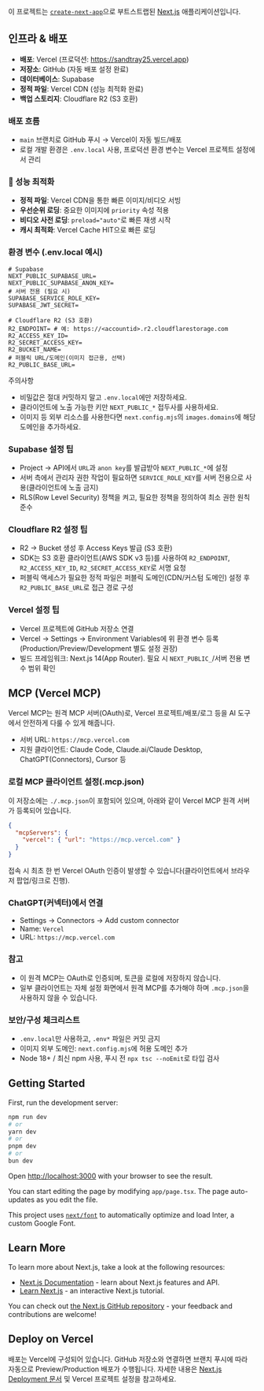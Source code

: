 이 프로젝트는 [`create-next-app`](https://github.com/vercel/next.js/tree/canary/packages/create-next-app)으로 부트스트랩된 [Next.js](https://nextjs.org/) 애플리케이션입니다.

## 인프라 & 배포

- **배포**: Vercel (프로덕션: https://sandtray25.vercel.app)
- **저장소**: GitHub (자동 배포 설정 완료)
- **데이터베이스**: Supabase
- **정적 파일**: Vercel CDN (성능 최적화 완료)
- **백업 스토리지**: Cloudflare R2 (S3 호환)

### 배포 흐름
- `main` 브랜치로 GitHub 푸시 → Vercel이 자동 빌드/배포
- 로컬 개발 환경은 `.env.local` 사용, 프로덕션 환경 변수는 Vercel 프로젝트 설정에서 관리

### 🚀 성능 최적화
- **정적 파일**: Vercel CDN을 통한 빠른 이미지/비디오 서빙
- **우선순위 로딩**: 중요한 이미지에 `priority` 속성 적용
- **비디오 사전 로딩**: `preload="auto"`로 빠른 재생 시작
- **캐시 최적화**: Vercel Cache HIT으로 빠른 로딩

### 환경 변수 (.env.local 예시)
```
# Supabase
NEXT_PUBLIC_SUPABASE_URL=
NEXT_PUBLIC_SUPABASE_ANON_KEY=
# 서버 전용 (필요 시)
SUPABASE_SERVICE_ROLE_KEY=
SUPABASE_JWT_SECRET=

# Cloudflare R2 (S3 호환)
R2_ENDPOINT= # 예: https://<accountid>.r2.cloudflarestorage.com
R2_ACCESS_KEY_ID=
R2_SECRET_ACCESS_KEY=
R2_BUCKET_NAME=
# 퍼블릭 URL/도메인(이미지 접근용, 선택)
R2_PUBLIC_BASE_URL=
```

주의사항
- 비밀값은 절대 커밋하지 말고 `.env.local`에만 저장하세요.
- 클라이언트에 노출 가능한 키만 `NEXT_PUBLIC_*` 접두사를 사용하세요.
- 이미지 등 외부 리소스를 사용한다면 `next.config.mjs`의 `images.domains`에 해당 도메인을 추가하세요.

### Supabase 설정 팁
- Project → API에서 `URL`과 `anon key`를 발급받아 `NEXT_PUBLIC_*`에 설정
- 서버 측에서 관리자 권한 작업이 필요하면 `SERVICE_ROLE_KEY`를 서버 전용으로 사용(클라이언트에 노출 금지)
- RLS(Row Level Security) 정책을 켜고, 필요한 정책을 정의하여 최소 권한 원칙 준수

### Cloudflare R2 설정 팁
- R2 → Bucket 생성 후 Access Keys 발급 (S3 호환)
- SDK는 S3 호환 클라이언트(AWS SDK v3 등)를 사용하여 `R2_ENDPOINT`, `R2_ACCESS_KEY_ID`, `R2_SECRET_ACCESS_KEY`로 서명 요청
- 퍼블릭 액세스가 필요한 정적 파일은 퍼블릭 도메인(CDN/커스텀 도메인) 설정 후 `R2_PUBLIC_BASE_URL`로 접근 경로 구성

### Vercel 설정 팁
- Vercel 프로젝트에 GitHub 저장소 연결
- Vercel → Settings → Environment Variables에 위 환경 변수 등록(Production/Preview/Development 별도 설정 권장)
- 빌드 프레임워크: Next.js 14(App Router). 필요 시 `NEXT_PUBLIC_`/서버 전용 변수 범위 확인

## MCP (Vercel MCP)

Vercel MCP는 원격 MCP 서버(OAuth)로, Vercel 프로젝트/배포/로그 등을 AI 도구에서 안전하게 다룰 수 있게 해줍니다.

- 서버 URL: `https://mcp.vercel.com`
- 지원 클라이언트: Claude Code, Claude.ai/Claude Desktop, ChatGPT(Connectors), Cursor 등

### 로컬 MCP 클라이언트 설정(.mcp.json)
이 저장소에는 `./.mcp.json`이 포함되어 있으며, 아래와 같이 Vercel MCP 원격 서버가 등록되어 있습니다.

```json
{
  "mcpServers": {
    "vercel": { "url": "https://mcp.vercel.com" }
  }
}
```

접속 시 최초 한 번 Vercel OAuth 인증이 발생할 수 있습니다(클라이언트에서 브라우저 팝업/링크로 진행).

### ChatGPT(커넥터)에서 연결
- Settings → Connectors → Add custom connector
- Name: `Vercel`
- URL: `https://mcp.vercel.com`

### 참고
- 이 원격 MCP는 OAuth로 인증되며, 토큰을 로컬에 저장하지 않습니다.
- 일부 클라이언트는 자체 설정 화면에서 원격 MCP를 추가해야 하며 `.mcp.json`을 사용하지 않을 수 있습니다.

### 보안/구성 체크리스트
- `.env.local`만 사용하고, `.env*` 파일은 커밋 금지
- 이미지 외부 도메인: `next.config.mjs`에 허용 도메인 추가
- Node 18+ / 최신 npm 사용, 푸시 전 `npx tsc --noEmit`로 타입 검사

## Getting Started

First, run the development server:

```bash
npm run dev
# or
yarn dev
# or
pnpm dev
# or
bun dev
```

Open [http://localhost:3000](http://localhost:3000) with your browser to see the result.

You can start editing the page by modifying `app/page.tsx`. The page auto-updates as you edit the file.

This project uses [`next/font`](https://nextjs.org/docs/basic-features/font-optimization) to automatically optimize and load Inter, a custom Google Font.

## Learn More

To learn more about Next.js, take a look at the following resources:

- [Next.js Documentation](https://nextjs.org/docs) - learn about Next.js features and API.
- [Learn Next.js](https://nextjs.org/learn) - an interactive Next.js tutorial.

You can check out [the Next.js GitHub repository](https://github.com/vercel/next.js/) - your feedback and contributions are welcome!

## Deploy on Vercel

배포는 Vercel에 구성되어 있습니다. GitHub 저장소와 연결하면 브랜치 푸시에 따라 자동으로 Preview/Production 배포가 수행됩니다. 자세한 내용은 [Next.js Deployment 문서](https://nextjs.org/docs/deployment) 및 Vercel 프로젝트 설정을 참고하세요.
